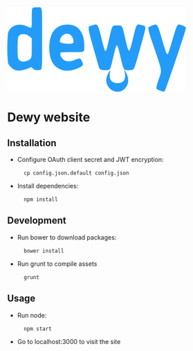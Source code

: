 ![Dewy](static/img/dewy.png "Dewy")

# Dewy website

## Installation

* Configure OAuth client secret and JWT encryption:

        cp config.json.default config.json

* Install dependencies:

        npm install

## Development

* Run bower to download packages:

        bower install

* Run grunt to compile assets

        grunt

## Usage

* Run node:

        npm start

* Go to localhost:3000 to visit the site